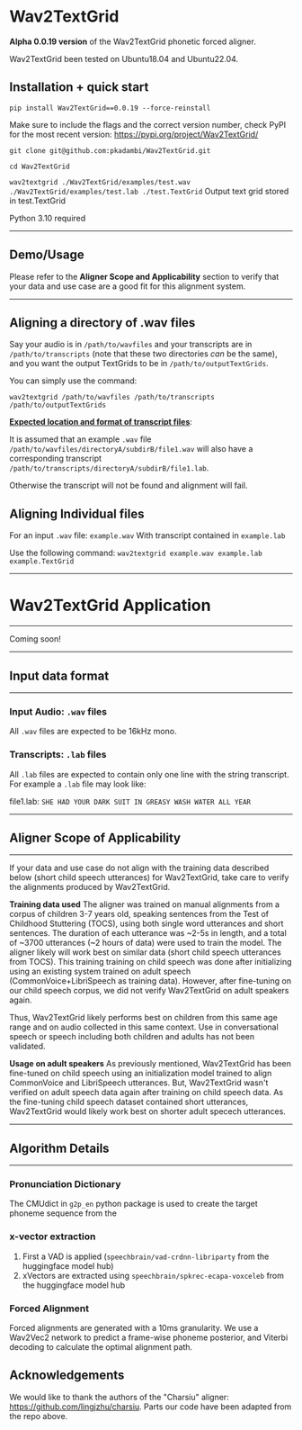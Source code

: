 # Wav2TextGrid
**Alpha 0.0.19 version** of the Wav2TextGrid phonetic forced aligner. 

Wav2TextGrid been tested on Ubuntu18.04 and Ubuntu22.04. 

## Installation + quick start

`pip install Wav2TextGrid==0.0.19 --force-reinstall`

Make sure to include the flags and the correct version number, check PyPI for the most recent version: 
https://pypi.org/project/Wav2TextGrid/

`git clone git@github.com:pkadambi/Wav2TextGrid.git`

`cd Wav2TextGrid`

`wav2textgrid ./Wav2TextGrid/examples/test.wav ./Wav2TextGrid/examples/test.lab ./test.TextGrid`
Output text grid stored in test.TextGrid

Python 3.10 required

------
## Demo/Usage

Please refer to the **Aligner Scope and Applicability** section to verify that your data and use case are a good fit for this alignment system. 

------


## Aligning a directory of .wav files

Say your audio is in `/path/to/wavfiles` and your transcripts are in `/path/to/transcripts` (note that these two 
directories _can_ be the same), and you want the output TextGrids to be in `/path/to/outputTextGrids`.

You can simply use the command:

`wav2textgrid /path/to/wavfiles /path/to/transcripts /path/to/outputTextGrids`


**<u>Expected location and format of transcript files</u>**:

It is assumed that an example `.wav` file `/path/to/wavfiles/directoryA/subdirB/file1.wav`
will also have a corresponding transcript `/path/to/transcripts/directoryA/subdirB/file1.lab`.

Otherwise the transcript will not be found and alignment will fail.


## Aligning Individual files
For an input `.wav` file:  `example.wav` With transcript contained in `example.lab`

Use the following command: `wav2textgrid example.wav example.lab example.TextGrid`

---
# Wav2TextGrid Application

---

Coming soon!

----
## Input data format

----
### Input Audio: `.wav` files
All `.wav` files are expected to be 16kHz mono.

### Transcripts: `.lab` files
All `.lab` files are expected to contain only one line with the string transcript.
For example a `.lab` file may look like:

file1.lab: 
`SHE HAD YOUR DARK SUIT IN GREASY WASH WATER ALL YEAR`

---
## Aligner Scope of Applicability

---

If your data and use case do not align with the training data described below (short child speech utterances) for Wav2TextGrid, take care to verify the alignments produced by Wav2TextGrid.

**Training data used**
The aligner was trained on manual alignments from a corpus of children 3-7 years old, speaking sentences from the Test of Childhood Stuttering (TOCS), using both single word utterances and short sentences. The duration of each utterance was ~2-5s in length, and a total of ~3700 utterances (~2 hours of data) were used to train the model. The aligner likely will work best on similar data (short child speech utterances from TOCS).
This training training on child speech was done after initializing using an existing system trained on adult speech (CommonVoice+LibriSpeech as training data). However, after fine-tuning on our child speech corpus, we did not verify Wav2TextGrid on adult speakers again.

Thus, Wav2TextGrid likely performs best on children from this same age range and on audio collected in this same context. Use in conversational speech or speech including both children and adults has not been validated.

**Usage on adult speakers**
As previously mentioned, Wav2TextGrid has been fine-tuned on child speech using an initialization model trained to align CommonVoice and LibriSpeech utterances. But, Wav2TextGrid wasn't verified on adult speech data again after training on child speech data. As the fine-tuning child speech dataset contained short utterances, Wav2TextGrid would likely work best on shorter adult specech utterances. 



------
## Algorithm Details

------
### Pronunciation Dictionary
The CMUdict in `g2p_en` python package is used to create the target phoneme sequence from the 

### x-vector extraction

1. First a VAD is applied (`speechbrain/vad-crdnn-libriparty` from the huggingface model hub)
2. xVectors are extracted using `speechbrain/spkrec-ecapa-voxceleb` from the huggingface model hub

### Forced Alignment

Forced alignments are generated with a 10ms granularity. We use a Wav2Vec2 network to predict 
a frame-wise phoneme posterior, and Viterbi decoding to calculate the optimal alignment path.   


## Acknowledgements
We would like to thank the authors of the "Charsiu" aligner: https://github.com/lingjzhu/charsiu. 
Parts our code have been adapted from the repo above. 
